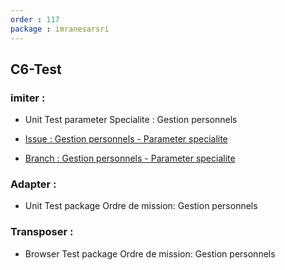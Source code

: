 ```yaml
---
order : 117
package : imranesarsri
---
```


## C6-Test

### imiter :
- Unit Test parameter Specialite : Gestion personnels

- [Issue : Gestion personnels - Parameter specialite](https://github.com/solicoders/gestion-personnels/issues/78)
- [Branch : Gestion personnels - Parameter specialite](https://github.com/solicoders/gestion-personnels/tree/78-gestionparametres_specialitebackend)


### Adapter :
- Unit Test package Ordre de mission: Gestion personnels


### Transposer :
- Browser Test package Ordre de mission: Gestion personnels